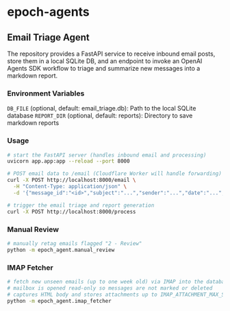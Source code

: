 # epoch-agents

## Email Triage Agent

The repository provides a FastAPI service to receive inbound email posts, store them in a local SQLite DB, and an endpoint to invoke an OpenAI Agents SDK workflow to triage and summarize new messages into a markdown report.

### Environment Variables

`DB_FILE` (optional, default: email_triage.db): Path to the local SQLite database
`REPORT_DIR` (optional, default: reports): Directory to save markdown reports

### Usage

```bash
# start the FastAPI server (handles inbound email and processing)
uvicorn app.app:app --reload --port 8000

# POST email data to /email (Cloudflare Worker will handle forwarding)
curl -X POST http://localhost:8000/email \
  -H "Content-Type: application/json" \
  -d '{"message_id":"<id>","subject":"...","sender":"...","date":"...","body":"..."}'

# trigger the email triage and report generation
curl -X POST http://localhost:8000/process
```

### Manual Review

```bash
# manually retag emails flagged "2 - Review"
python -m epoch_agent.manual_review
```

### IMAP Fetcher

```bash
# fetch new unseen emails (up to one week old) via IMAP into the database
# mailbox is opened read-only so messages are not marked or deleted
# captures HTML body and stores attachments up to IMAP_ATTACHMENT_MAX_SIZE (default 1MB)
python -m epoch_agent.imap_fetcher
```